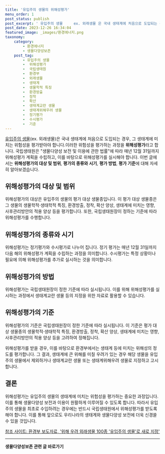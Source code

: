 ```yaml
---
title: '유입주의 생물의 위해성평가'
menu_order: 1
post_status: publish
post_excerpt: ' 유입주의 생물     ex. 외래생물 은 국내 생태계에 처음으로 도입되는 경우, 그 생태계에 미치는 위험성을 평가받아야 합니다.이러한 위험성을 평가하는 과정을   위해성평가  라고 합니다. 국립생태원은  생물다양성 보전 및 이용에 관한 법률 에 따라 매년 12월 31일까지 위해성평가 계획을 수립하고, 이를 바탕으로 위해성평가를 실시해야 합니다. 이번 글에서는   위해성평가의 대상 및 범위  ,   평가의 종류와 시기  ,   평가 방법  ,   평가 기준  에 대해 자세히 알아보겠습니다.'
post_date: 2023-12-26 16:34:04
featured_image: _images/환경에너지.png
taxonomy:
    category:
        - 환경에너지
        - 생물다양성보존
    post_tag:
        - 유입주의 생물
        -  위해성평가
        -  국립생태원
        -  환경부
        -  외래생물
        -  생태계
        -  생물학적 특징
        -  환경방출
        -  정착
        -  확산
        -  생태계교란 생물
        -  생태계위해우려 생물
        -  정기평가
        -  수시평가
        -  기준
---
```



[유입주의 생물](#)(ex. 외래생물)은 국내 생태계에 처음으로 도입되는 경우, 그 생태계에 미치는 위험성을 평가받아야 합니다.이러한 위험성을 평가하는 과정을 **위해성평가**라고 합니다. 국립생태원은 "생물다양성 보전 및 이용에 관한 법률"에 따라 매년 12월 31일까지 위해성평가 계획을 수립하고, 이를 바탕으로 위해성평가를 실시해야 합니다. 이번 글에서는 **위해성평가의 대상 및 범위**, **평가의 종류와 시기**, **평가 방법**, **평가 기준**에 대해 자세히 알아보겠습니다.

## 위해성평가의 대상 및 범위

위해성평가의 대상은 유입주의 생물의 평가 대상 생물종입니다. 이 평가 대상 생물종은 그 생물의 생물학적·생태학적 특징, 환경방출, 정착, 확산 양상, 생태계에 미치는 영향, 사후관리방안의 적용 양상 등을 평가합니다. 또한, 국립생태원장이 정하는 기준에 따라 위해성평가를 수행합니다.

## 위해성평가의 종류와 시기

위해성평가는 정기평가와 수시평가로 나누어 집니다. 정기 평가는 매년 12월 31일까지 다음 해의 위해성평가 계획을 수립하는 과정을 의미합니다. 수시평가는 특정 상황이나 필요에 의해 위해성평가를 추가로 실시하는 것을 의미합니다.

## 위해성평가의 방법

위해성평가는 국립생태원장이 정한 기준에 따라 실시됩니다. 이를 위해 위해성평가를 실시하는 과정에서 생태계교란 생물 등의 지정을 위한 자료로 활용할 수 있습니다.

## 위해성평가의 기준

위해성평가의 기준은 국립생태원장이 정한 기준에 따라 실시됩니다. 이 기준은 평가 대상 생물종의 생물학적·생태학적 특징, 환경방출, 정착, 확산 양상, 생태계에 미치는 영향, 사후관리방안의 적용 양상 등을 고려하여 정해집니다.

위해성평가를 받을 경우, 이를 바탕으로 환경부에서는 생태계 등에 미치는 위해성의 정도를 평가합니다. 그 결과, 생태계에 큰 위해를 미칠 우려가 있는 경우 해당 생물을 유입주의 생물에서 제외하거나 생태계교란 생물 또는 생태계위해우려 생물로 지정하고 고시합니다.

## 결론

위해성평가는 유입주의 생물의 생태계에 미치는 위험성을 평가하는 중요한 과정입니다. 이를 통해 생물다양성 보전과 이용이 원활하게 이루어질 수 있도록 합니다. 따라서 유입주의 생물을 최초로 수입하려는 경우에는 반드시 국립생태원에서 위해성평가를 받도록 해야 합니다. 이를 통해 앞으로도 우리나라의 생태계와 생물다양성 보전에 더욱 신경쓸 수 있을 것입니다.

[참조 사이트: 환경부 보도자료, '위해 우려 외래생물 100종 '유입주의 생물'로 새로 지정'](https://www.me.go.kr/home/web/board/read.do?boardMasterId=1&boardCategoryId=68&boardId=951829&menuId=286)
<!-- wp:separator -->
<hr class="wp-block-separator has-alpha-channel-opacity"/>
<!-- /wp:separator -->

<!-- wp:group {"backgroundColor":"base","layout":{"type":"constrained"}} -->
<div class="wp-block-group has-base-background-color has-background"><!-- wp:paragraph {"align":"center","fontSize":"medium"} -->
<p class="has-text-align-center has-large-font-size"><strong>생물다양성보존 관련 글 바로가기</strong></p>
<!-- /wp:paragraph -->


<!-- wp:latest-posts
{"categories":[{"id":36205,"count":19,"description":"","link":"https://uknowlaw.com/category/%ec%83%9d%eb%ac%bc%eb%8b%a4%ec%96%91%ec%84%b1%eb%b3%b4%ec%a1%b4/","name":"생물다양성보존","slug":"생물다양성보존","taxonomy":"category","parent":0,"meta":[],"_links":{"self":[{"href":"https://uknowlaw.com/wp-json/wp/v2/categories/36205"}],"collection":[{"href":"https://uknowlaw.com/wp-json/wp/v2/categories"}],"about":[{"href":"https://uknowlaw.com/wp-json/wp/v2/taxonomies/category"}],"wp:post_type":[{"href":"https://uknowlaw.com/wp-json/wp/v2/posts?categories=36205"}],"curies":[{"name":"wp","href":"https://api.w.org/{rel}","templated":true}]}}],"postsToShow":100,"excerptLength":28,"postLayout":"grid","columns":2,"featuredImageAlign":"left","featuredImageSizeSlug":"large","fontSize":"small"} /--></div>
<!-- /wp:group -->